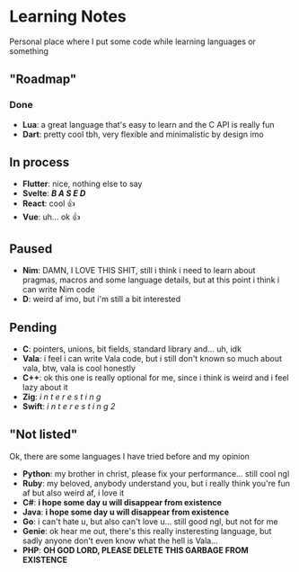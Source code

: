 # Learning Notes

Personal place where I put some code while learning languages or something

## "Roadmap"

### Done

  - **Lua**: a great language that's easy to learn and the C API is really fun
  - **Dart**: pretty cool tbh, very flexible and minimalistic by design imo

## In process

  - **Flutter**: nice, nothing else to say
  - **Svelte**: **_B A S E D_**
  - **React**: cool :+1:
  - **Vue**: uh... ok :+1:

## Paused

  - **Nim**: DAMN, I LOVE THIS SHIT, still i think i need to learn about pragmas, macros and some language details, but at this point i think i can write Nim code
  - **D**: weird af imo, but i'm still a bit interested

## Pending

  - **C**: pointers, unions, bit fields, standard library and... uh, idk
  - **Vala**: i feel i can write Vala code, but i still don't known so much about vala, btw, vala is cool honestly
  - **C++**: ok this one is really optional for me, since i think is weird and i feel lazy about it
  - **Zig**: _i  n  t  e  r  e  s  t  i  n  g_
  - **Swift**: _i  n  t  e  r  e  s  t  i  n  g     2_

## "Not listed"

Ok, there are some languages I have tried before and my opinion

  - **Python**: my brother in christ, please fix your performance... still cool ngl
  - **Ruby**: my beloved, anybody understand you, but i really think you're fun af but also weird af, i love it
  - **C#**: **i hope some day u will disappear from existence**
  - **Java**: **i hope some day u will disappear from existence**
  - **Go**: i can't hate u, but also can't love u... still good ngl, but not for me
  - **Genie**: ok hear me out, there's this really insteresting language, but sadly anyone don't even know what the hell is Vala...
  - **PHP**: **OH GOD LORD, PLEASE DELETE THIS GARBAGE FROM EXISTENCE**